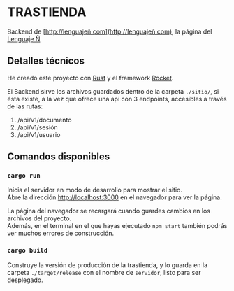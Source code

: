 # TRASTIENDA

Backend de [http://lenguajeñ.com](http://lenguajeñ.com), la página del [Lenguaje Ñ](https://github.com/eduardogarre/lenguaje)

## Detalles técnicos

He creado este proyecto con [Rust]() y el framework [Rocket]().

El Backend sirve los archivos guardados dentro de la carpeta `./sitio/`, si ésta existe, a la vez que ofrece una api con 3 endpoints, accesibles a través de las rutas:
1) /api/v1/documento
1) /api/v1/sesión
1) /api/v1/usuario

## Comandos disponibles

### `cargo run`

Inicia el servidor en modo de desarrollo para mostrar el sitio.\
Abre la dirección [http://localhost:3000](http://localhost:3000) en el navegador para ver la página.

La página del navegador se recargará cuando guardes cambios en los archivos del proyecto.\
Además, en el terminal en el que hayas ejecutado `npm start` también podrás ver muchos errores de construcción.

### `cargo build`

Construye la versión de producción de la trastienda, y lo guarda en la carpeta `./target/release` con el nombre de `servidor`, listo para ser desplegado.